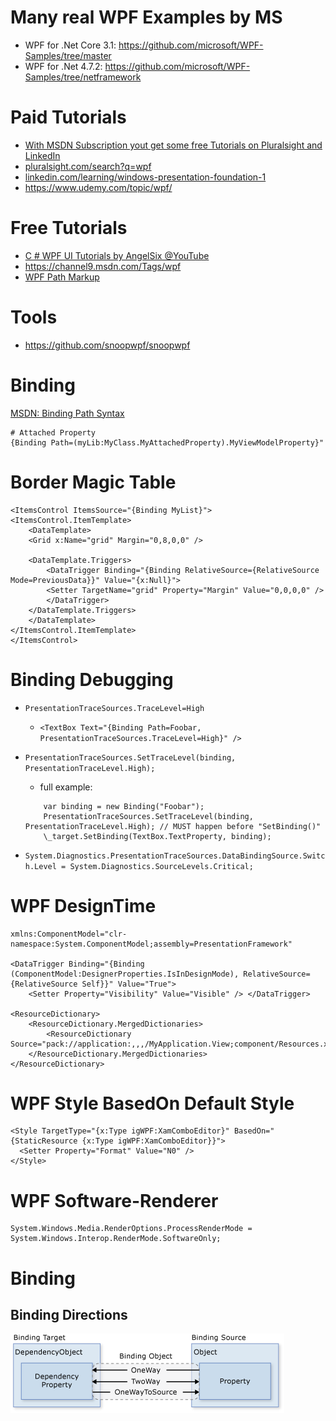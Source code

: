 # Many real WPF Examples by MS

- WPF for .Net Core 3.1: https://github.com/microsoft/WPF-Samples/tree/master
- WPF for .Net 4.7.2: https://github.com/microsoft/WPF-Samples/tree/netframework

# Paid Tutorials

- [With MSDN Subscription yout get some free Tutorials on Pluralsight and LinkedIn](https://my.visualstudio.com/benefits)
- [pluralsight.com/search?q=wpf](https://www.pluralsight.com/search?q=wpf&categories=course&sort=relevance)
- [linkedin.com/learning/windows-presentation-foundation-1](https://www.linkedin.com/learning/windows-presentation-foundation-1-build-dramatic-desktop-applications)
- https://www.udemy.com/topic/wpf/

# Free Tutorials

- [C # WPF UI Tutorials by AngelSix @YouTube](https://www.youtube.com/playlist?list=PLrW43fNmjaQVYF4zgsD0oL9Iv6u23PI6M)
- https://channel9.msdn.com/Tags/wpf
- [WPF Path Markup](https://www.youtube.com/watch?v=AjuUiu5y-sk)

# Tools

- https://github.com/snoopwpf/snoopwpf

# Binding 

[MSDN: Binding Path Syntax](https://docs.microsoft.com/en-us/dotnet/framework/wpf/data/binding-declarations-overview?redirectedfrom=MSDN#Path_Syntax)

```
# Attached Property
{Binding Path=(myLib:MyClass.MyAttachedProperty).MyViewModelProperty}"
```

# Border Magic Table
```
<ItemsControl ItemsSource="{Binding MyList}">
<ItemsControl.ItemTemplate>
    <DataTemplate>
	<Grid x:Name="grid" Margin="0,8,0,0" />
	
	<DataTemplate.Triggers>
	    <DataTrigger Binding="{Binding RelativeSource={RelativeSource Mode=PreviousData}}" Value="{x:Null}">
		<Setter TargetName="grid" Property="Margin" Value="0,0,0,0" />
	    </DataTrigger>
	</DataTemplate.Triggers>
    </DataTemplate>
</ItemsControl.ItemTemplate>
</ItemsControl>
```

# Binding Debugging
 * `PresentationTraceSources.TraceLevel=High`
 	* `<TextBox Text="{Binding Path=Foobar, PresentationTraceSources.TraceLevel=High}" />`
 * `PresentationTraceSources.SetTraceLevel(binding, PresentationTraceLevel.High);`
     * full example:
    ```
        var binding = new Binding("Foobar");
        PresentationTraceSources.SetTraceLevel(binding, PresentationTraceLevel.High); // MUST happen before "SetBinding()"
        \_target.SetBinding(TextBox.TextProperty, binding);
    ```

 * `System.Diagnostics.PresentationTraceSources.DataBindingSource.Switch.Level = System.Diagnostics.SourceLevels.Critical;`

# WPF DesignTime

```
xmlns:ComponentModel="clr-namespace:System.ComponentModel;assembly=PresentationFramework"

<DataTrigger Binding="{Binding (ComponentModel:DesignerProperties.IsInDesignMode), RelativeSource={RelativeSource Self}}" Value="True">
	<Setter Property="Visibility" Value="Visible" /> </DataTrigger>

<ResourceDictionary>
	<ResourceDictionary.MergedDictionaries>
		<ResourceDictionary Source="pack://application:,,,/MyApplication.View;component/Resources.xaml"/>
	</ResourceDictionary.MergedDictionaries>
</ResourceDictionary>
```

# WPF Style BasedOn Default Style
```
<Style TargetType="{x:Type igWPF:XamComboEditor}" BasedOn="{StaticResource {x:Type igWPF:XamComboEditor}}">
  <Setter Property="Format" Value="N0" /> 
</Style>
```

# WPF Software-Renderer
```
System.Windows.Media.RenderOptions.ProcessRenderMode = System.Windows.Interop.RenderMode.SoftwareOnly;
```

# Binding


## Binding Directions
![wpf binding directions](https://github.com/juwens/cheat-sheet/raw/master/assets/wpf_binding.png)
